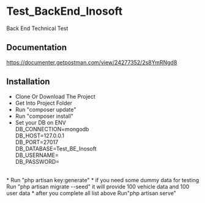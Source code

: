 # Test_BackEnd_Inosoft

Back End Technical Test

## Documentation
https://documenter.getpostman.com/view/24277352/2s8YmRNgd8

## Installation
* Clone Or Download The Project
* Get Into Project Folder
* Run "composer update"
* Run "composer install"
* Set your DB on ENV
</br>DB_CONNECTION=mongodb
</br>DB_HOST=127.0.0.1
</br>DB_PORT=27017
</br>DB_DATABASE=Test_BE_Inosoft
</br>DB_USERNAME=
</br>DB_PASSWORD=
</br>
* Run "php artisan key:generate"
* if you need some dummy data for testing Run "php artisan migrate --seed" it will provide 100 vehicle data and 100 user data
* after you complete all list above Run"php artisan serve" 
